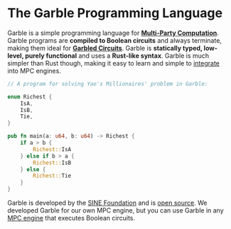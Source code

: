 # The Garble Programming Language

Garble is a simple programming language for [**Multi-Party Computation**](https://en.wikipedia.org/wiki/Secure_multi-party_computation). Garble programs are **compiled to Boolean circuits** and always terminate, making them ideal for [**Garbled Circuits**](https://en.wikipedia.org/wiki/Garbled_circuit). Garble is **statically typed, low-level, purely functional** and uses a **Rust-like syntax**. Garble is much simpler than Rust though, making it easy to learn and simple to [integrate](./integration.md) into MPC engines.

```rust
// A program for solving Yao's Millionaires' problem in Garble:

enum Richest {
    IsA,
    IsB,
    Tie,
}

pub fn main(a: u64, b: u64) -> Richest {
    if a > b {
        Richest::IsA
    } else if b > a {
        Richest::IsB
    } else {
        Richest::Tie
    }
}
```

Garble is developed by the [SINE Foundation](https://sine.foundation/) and is [open source](https://github.com/sine-fdn/garble-lang). We developed Garble for our own MPC engine, but you can use Garble in any [MPC engine](./integration.md) that executes Boolean circuits.
